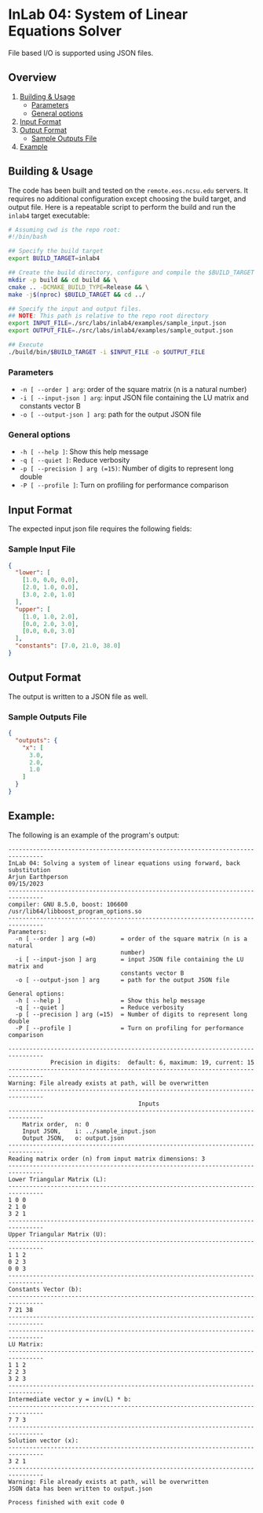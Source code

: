 <div style="display: none">
\page inlab4 InLab 04: LU - Linear Equations Solver I
</div>

# InLab 04: System of Linear Equations Solver

File based I/O is supported using JSON files.

<div style="display: none">[TOC]</div>

## Overview
1. [Building & Usage](#building--usage)
    - [Parameters](#parameters)
    - [General options](#general-options)
2. [Input Format](#input-format)
3. [Output Format](#output-format)
    - [Sample Outputs File](#sample-outputs-file)
4. [Example](#example)

## Building & Usage

The code has been built and tested on the `remote.eos.ncsu.edu` servers. It requires no additional
configuration except choosing the build target, and output file. Here is a repeatable script
to perform the build and run the `inlab4` target executable:

```bash
# Assuming cwd is the repo root:
#!/bin/bash

## Specify the build target
export BUILD_TARGET=inlab4

## Create the build directory, configure and compile the $BUILD_TARGET
mkdir -p build && cd build && \
cmake .. -DCMAKE_BUILD_TYPE=Release && \
make -j$(nproc) $BUILD_TARGET && cd ../

## Specify the input and output files.
## NOTE: This path is relative to the repo root directory
export INPUT_FILE=./src/labs/inlab4/examples/sample_input.json
export OUTPUT_FILE=./src/labs/inlab4/examples/sample_output.json

## Execute
./build/bin/$BUILD_TARGET -i $INPUT_FILE -o $OUTPUT_FILE
```

### Parameters

- `-n [ --order ] arg`: order of the square matrix (n is a natural number)
- `-i [ --input-json ] arg`: input JSON file containing the LU matrix and constants vector B
- `-o [ --output-json ] arg`: path for the output JSON file

### General options

- `-h [ --help ]`: Show this help message
- `-q [ --quiet ]`: Reduce verbosity
- `-p [ --precision ] arg (=15)`: Number of digits to represent long double
- `-P [ --profile ]`: Turn on profiling for performance comparison

## Input Format

The expected input json file requires the following fields:

### Sample Input File

```json
{
  "lower": [
    [1.0, 0.0, 0.0],
    [2.0, 1.0, 0.0],
    [3.0, 2.0, 1.0]
  ],
  "upper": [
    [1.0, 1.0, 2.0],
    [0.0, 2.0, 3.0],
    [0.0, 0.0, 3.0]
  ],
  "constants": [7.0, 21.0, 38.0]
}
```

## Output Format

The output is written to a JSON file as well.

### Sample Outputs File

```json
{
  "outputs": {
    "x": [
      3.0,
      2.0,
      1.0
    ]
  }
}
```

## Example:

The following is an example of the program's output:

```shell
--------------------------------------------------------------------------------
InLab 04: Solving a system of linear equations using forward, back substitution
Arjun Earthperson
09/15/2023
--------------------------------------------------------------------------------
compiler: GNU 8.5.0, boost: 106600 /usr/lib64/libboost_program_options.so
--------------------------------------------------------------------------------
Parameters:
  -n [ --order ] arg (=0)       = order of the square matrix (n is a natural 
                                number)
  -i [ --input-json ] arg       = input JSON file containing the LU matrix and 
                                constants vector B
  -o [ --output-json ] arg      = path for the output JSON file

General options:
  -h [ --help ]                 = Show this help message
  -q [ --quiet ]                = Reduce verbosity
  -p [ --precision ] arg (=15)  = Number of digits to represent long double
  -P [ --profile ]              = Turn on profiling for performance comparison

--------------------------------------------------------------------------------
			Precision in digits:  default: 6, maximum: 19, current: 15
--------------------------------------------------------------------------------
Warning: File already exists at path, will be overwritten 
--------------------------------------------------------------------------------
                                     Inputs
--------------------------------------------------------------------------------
	Matrix order,  n: 0
	Input JSON,    i: ../sample_input.json
	Output JSON,   o: output.json
--------------------------------------------------------------------------------
Reading matrix order (n) from input matrix dimensions: 3
--------------------------------------------------------------------------------
Lower Triangular Matrix (L):
--------------------------------------------------------------------------------
1 0 0 
2 1 0 
3 2 1 
--------------------------------------------------------------------------------
Upper Triangular Matrix (U):
--------------------------------------------------------------------------------
1 1 2 
0 2 3 
0 0 3 
--------------------------------------------------------------------------------
Constants Vector (b):
--------------------------------------------------------------------------------
7 21 38 
--------------------------------------------------------------------------------
--------------------------------------------------------------------------------
LU Matrix:
--------------------------------------------------------------------------------
1 1 2 
2 2 3 
3 2 3 
--------------------------------------------------------------------------------
Intermediate vector y = inv(L) * b:
--------------------------------------------------------------------------------
7 7 3 
--------------------------------------------------------------------------------
Solution vector (x):
--------------------------------------------------------------------------------
3 2 1 
--------------------------------------------------------------------------------
Warning: File already exists at path, will be overwritten 
JSON data has been written to output.json

Process finished with exit code 0
```
